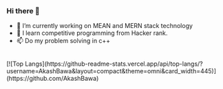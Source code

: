 ### Hi there 👋
 - 🔭 I’m currently working on MEAN and MERN stack technology
 - 🌱 I learn competitive programming from Hacker rank.
 - 📫 Do my problem solving in c++
 <br />
[![Top Langs](https://github-readme-stats.vercel.app/api/top-langs/?username=AkashBawa&layout=compact&theme=omni&card_width=445)](https://github.com/AkashBawa)
<br >

<br />
<!--
**AkashBawa/AkashBawa** is a ✨ _special_ ✨ repository because its `README.md` (this file) appears on your GitHub profile.

Here are some ideas to get you started:

### - 🔭 I’m currently working on MEAN stack technology
### - 🌱 I’m currently learning React
- 👯 I’m looking to collaborate on ...
- 🤔 I’m looking for help with ...
- 💬 Ask me about ...
- 📫 How to reach me: ...
- 😄 Pronouns: ...
- ⚡ Fun fact: ...


[![ReadMe Card](https://github-readme-stats.vercel.app/api/pin/?username=AkashBawa&repo=WaterWare&theme=midnight-purple)](https://github.com/AkashBawa/quiz-app-client)
<br >
[![ReadMe Card](https://github-readme-stats.vercel.app/api/pin/?username=AkashBawa&repo=Clickhit&theme=midnight-purple)](https://github.com/AkashBawa/Clickhit)
<br >
[![ReadMe Card](https://github-readme-stats.vercel.app/api/pin/?username=AkashBawa&repo=StudyHard&theme=midnight-purple)](https://github.com/ShivamPrajapati-dev/StudyHard)

-->
